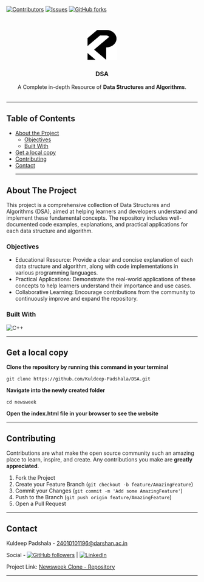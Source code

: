 [![Contributors](https://img.shields.io/github/contributors/Kuldeep-Padshala/DSA)](https://github.com/Kuldeep-Padshala/DSA/graphs/contributors)
[![Issues](https://img.shields.io/github/issues/Kuldeep-Padshala/DSA)](https://github.com/Kuldeep-Padshala/DSA/graphs/issues)
[![GitHub forks](https://img.shields.io/github/forks/Kuldeep-Padshala/DSA)](https://github.com/Kuldeep-Padshala/DSA/forks)

<br />
<p align="center">
  <a href="https://github.com/Kuldeep-Padshala/DSA">
  <img src="Images/logo2.png" alt="Logo" width="80" height="80">
  </a>

  <h3 align="center">DSA</h3>

   <p align="center">
    A Complete in-depth Resource of <b>Data Structures and Algorithms</b>.
    <br />
    <br />
   </p>

   - - -
   ## Table of Contents

* [About the Project](#about-the-project)
  * [Objectives](#objectives)
  * [Built With](#built-with)
* [Get a local copy](#get-a-local-copy)
* [Contributing](#contributing)
* [Contact](#contact)
   - - -

 ## About The Project
<p>This project is a comprehensive collection of Data Structures and Algorithms (DSA), aimed at helping learners and developers understand and implement these fundamental concepts. The repository includes well-documented code examples, explanations, and practical applications for each data structure and algorithm.</p>

### Objectives
<ul>
  <li>Educational Resource: Provide a clear and concise explanation of each data structure and algorithm, along with code implementations in various programming 
      languages.</li>
  <li>Practical Applications: Demonstrate the real-world applications of these concepts to help learners understand their importance and use cases.</li>
  <li>Collaborative Learning: Encourage contributions from the community to continuously improve and expand the repository.</li>
</ul>

### Built With

![C++](https://img.shields.io/badge/-C++-00599C?style=flat&logo=c%2B%2B&logoColor=white)

- - -

## Get a local copy

**Clone the repository by running this command in your terminal**
```
git clone https://github.com/Kuldeep-Padshala/DSA.git
```
**Navigate into the newly created folder**
```
cd newsweek
```

**Open the index.html file in your browser to see the website** 
- - -
## Contributing

Contributions are what make the open source community such an amazing place to learn, inspire, and create. Any contributions you make are **greatly appreciated**.

1. Fork the Project
2. Create your Feature Branch (`git checkout -b feature/AmazingFeature`)
3. Commit your Changes (`git commit -m 'Add some AmazingFeature'`)
4. Push to the Branch (`git push origin feature/AmazingFeature`)
5. Open a Pull Request

- - -

## Contact

Kuldeep Padshala - 24010101196@darshan.ac.in 

Social - [![GitHub followers](https://img.shields.io/github/followers/USERNAME?style=social)](https://github.com/Kuldeep-Padshala) | 
         [![LinkedIn](https://img.shields.io/badge/LinkedIn-Connect-blue)](https://www.linkedin.com/in/kuldeep-patel-5434b9242/)

Project Link: [Newsweek Clone - Repository](https://github.com/ermin-cahtarevic/newsweek/tree/developer-branch)

- - -
